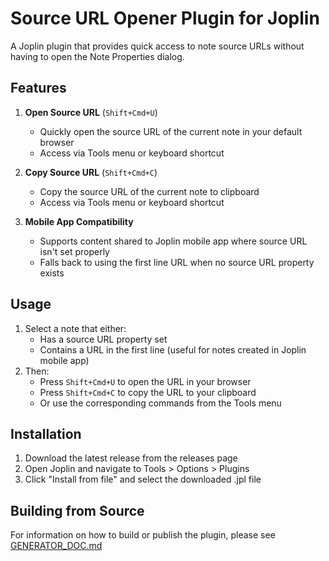 # Source URL Opener Plugin for Joplin

A Joplin plugin that provides quick access to note source URLs without having to open the Note Properties dialog.

## Features

1. **Open Source URL** (`Shift+Cmd+U`)
   - Quickly open the source URL of the current note in your default browser
   - Access via Tools menu or keyboard shortcut

2. **Copy Source URL** (`Shift+Cmd+C`)
   - Copy the source URL of the current note to clipboard
   - Access via Tools menu or keyboard shortcut

3. **Mobile App Compatibility**
   - Supports content shared to Joplin mobile app where source URL isn't set properly
   - Falls back to using the first line URL when no source URL property exists

## Usage

1. Select a note that either:
   - Has a source URL property set
   - Contains a URL in the first line (useful for notes created in Joplin mobile app)
2. Then:
   - Press `Shift+Cmd+U` to open the URL in your browser
   - Press `Shift+Cmd+C` to copy the URL to your clipboard
   - Or use the corresponding commands from the Tools menu

## Installation

1. Download the latest release from the releases page
2. Open Joplin and navigate to Tools > Options > Plugins
3. Click "Install from file" and select the downloaded .jpl file

## Building from Source

For information on how to build or publish the plugin, please see [GENERATOR_DOC.md](./GENERATOR_DOC.md)
